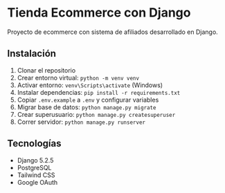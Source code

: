 # Tienda Ecommerce con Django

Proyecto de ecommerce con sistema de afiliados desarrollado en Django.

## Instalación

1. Clonar el repositorio
2. Crear entorno virtual: `python -m venv venv`
3. Activar entorno: `venv\Scripts\activate` (Windows)
4. Instalar dependencias: `pip install -r requirements.txt`
5. Copiar `.env.example` a `.env` y configurar variables
6. Migrar base de datos: `python manage.py migrate`
7. Crear superusuario: `python manage.py createsuperuser`
8. Correr servidor: `python manage.py runserver`

## Tecnologías

- Django 5.2.5
- PostgreSQL
- Tailwind CSS
- Google OAuth